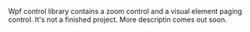 Wpf control library contains a zoom control and a visual element paging control. It's not a finished project. More descriptin comes out soon.
